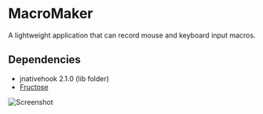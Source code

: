 # MacroMaker
A lightweight application that can record mouse and keyboard input macros.

## Dependencies
* jnativehook 2.1.0 (lib folder)
* [Fructose](https://github.com/fwcd/Fructose)

![Screenshot](https://github.com/fwcd/MacroMaker/blob/master/screenshot.png?raw=true)
